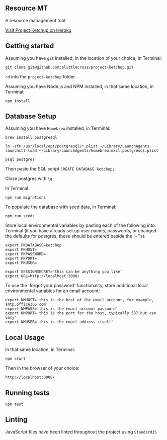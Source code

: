 ## Resource MT

A resource management tool.

[Visit Project Ketchup on Heroku][1]

[1]: https://project-ketchup.herokuapp.com

## Getting started

Assuming you have `git` installed, in the location of your choice, in Terminal:

`git clone git@github.com:alittlecross/project-ketchup.git`

`cd` into the `project-ketchup` folder.

Assuming you have Node.js and NPM installed, in that same location, in Terminal:

`npm install`

## Database Setup

Assuming you have `Homebrew` installed, in Terminal:

```
brew install postgresql

ln -sfv /usr/local/opt/postgresql/*.plist ~/Library/LaunchAgents
launchctl load ~/Library/LaunchAgents/homebrew.mxcl.postgresql.plist

psql postgres
```

Then paste the SQL script `CREATE DATABASE ketchup;`

Close postgres with `\q`

In Terminal:

`npm run migrations`

To populate the database with seed data, in Terminal:

`npm run seeds`

Store local environmental variables by pasting each of the following into Terminal (if you have already set up user names, passwords, or changed the defaults for postgres, these should be entered beside the '=''s):

```
export PKDATABASE=ketchup
export PKHOST=
export PKPASSWORD=
export PKPORT=
export PKUSER=

export SESSIONSECRET='this can be anything you like'
export URL=http://localhost:3000/
```

To use the 'forgot your password' functionality, store additional local environmental variables for an email account:

```
export NMHOST='this is the host of the email account, for example, smtp.office365.com'
export NMPASS='this is the email account password'
export NMPORT='this is the port for the host, typically 587 but can vary'
export NMUSER='this is the email address itself'
```

## Local Usage

In that same location, in Terminal:

`npm start`

Then in the browser of your choice:

`http://localhost:3000/`

## Running tests

`npm test`

## Linting

JavaScript files have been linted throughout the project using `StandardJS`
